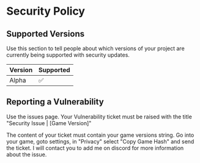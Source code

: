 # Security Policy

## Supported Versions

Use this section to tell people about which versions of your project are
currently being supported with security updates.

| Version | Supported          |
| ------- | ------------------ |
| Alpha   | :white_check_mark: |

## Reporting a Vulnerability

Use the issues page. Your Vulnerability ticket must be raised with the title "Security Issue | [Game Version]"

The content of your ticket must contain your game versions string. 
Go into your game, goto settings, in "Privacy" select "Copy Game Hash" and send the ticket.
I will contact you to add me on discord for more information about the issue.
